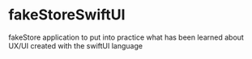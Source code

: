 # fakeStoreSwiftUI
fakeStore application to put into practice what has been learned about UX/UI created with the swiftUI language
